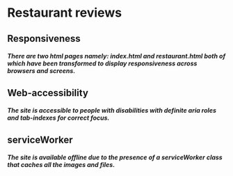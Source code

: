 # Restaurant reviews

## Responsiveness
##### There are two html pages namely: index.html and restaurant.html both of which have been transformed to display responsiveness across browsers and screens.

## Web-accessibility
##### The site is accessible to people with disabilities with definite aria roles and tab-indexes for correct focus.

## serviceWorker
##### The site is available offline due to the presence of a serviceWorker class that caches all the images and files.
